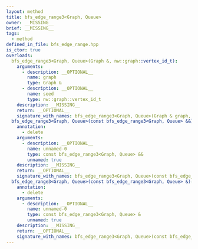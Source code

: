 ```yaml
---
layout: method
title: bfs_edge_range3<Graph, Queue>
owner: __MISSING__
brief: __MISSING__
tags:
  - method
defined_in_file: bfs_edge_range.hpp
is_ctor: true
overloads:
  bfs_edge_range3<Graph, Queue>(Graph &, nw::graph::vertex_id_t):
    arguments:
      - description: __OPTIONAL__
        name: graph
        type: Graph &
      - description: __OPTIONAL__
        name: seed
        type: nw::graph::vertex_id_t
    description: __MISSING__
    return: __OPTIONAL__
    signature_with_names: bfs_edge_range3<Graph, Queue>(Graph & graph, nw::graph::vertex_id_t seed)
  bfs_edge_range3<Graph, Queue>(const bfs_edge_range3<Graph, Queue> &&):
    annotation:
      - delete
    arguments:
      - description: __OPTIONAL__
        name: unnamed-0
        type: const bfs_edge_range3<Graph, Queue> &&
        unnamed: true
    description: __MISSING__
    return: __OPTIONAL__
    signature_with_names: bfs_edge_range3<Graph, Queue>(const bfs_edge_range3<Graph, Queue> &&)
  bfs_edge_range3<Graph, Queue>(const bfs_edge_range3<Graph, Queue> &):
    annotation:
      - delete
    arguments:
      - description: __OPTIONAL__
        name: unnamed-0
        type: const bfs_edge_range3<Graph, Queue> &
        unnamed: true
    description: __MISSING__
    return: __OPTIONAL__
    signature_with_names: bfs_edge_range3<Graph, Queue>(const bfs_edge_range3<Graph, Queue> &)
---
```


